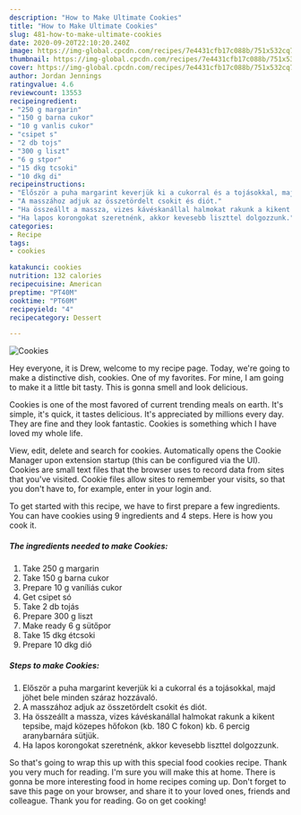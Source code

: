 ```yaml
---
description: "How to Make Ultimate Cookies"
title: "How to Make Ultimate Cookies"
slug: 481-how-to-make-ultimate-cookies
date: 2020-09-20T22:10:20.240Z
image: https://img-global.cpcdn.com/recipes/7e4431cfb17c088b/751x532cq70/cookies-recept-foto.jpg
thumbnail: https://img-global.cpcdn.com/recipes/7e4431cfb17c088b/751x532cq70/cookies-recept-foto.jpg
cover: https://img-global.cpcdn.com/recipes/7e4431cfb17c088b/751x532cq70/cookies-recept-foto.jpg
author: Jordan Jennings
ratingvalue: 4.6
reviewcount: 13553
recipeingredient:
- "250 g margarin"
- "150 g barna cukor"
- "10 g vanlis cukor"
- "csipet s"
- "2 db tojs"
- "300 g liszt"
- "6 g stpor"
- "15 dkg tcsoki"
- "10 dkg di"
recipeinstructions:
- "Először a puha margarint keverjük ki a cukorral és a tojásokkal, majd jöhet bele minden száraz hozzávaló."
- "A masszához adjuk az összetördelt csokit és diót."
- "Ha összeállt a massza, vizes kávéskanállal halmokat rakunk a kikent tepsibe, majd közepes hőfokon (kb. 180 C fokon) kb. 6 percig aranybarnára sütjük."
- "Ha lapos korongokat szeretnénk, akkor kevesebb liszttel dolgozzunk."
categories:
- Recipe
tags:
- cookies

katakunci: cookies 
nutrition: 132 calories
recipecuisine: American
preptime: "PT40M"
cooktime: "PT60M"
recipeyield: "4"
recipecategory: Dessert

---
```



![Cookies](https://img-global.cpcdn.com/recipes/7e4431cfb17c088b/751x532cq70/cookies-recept-foto.jpg)

Hey everyone, it is Drew, welcome to my recipe page. Today, we're going to make a distinctive dish, cookies. One of my favorites. For mine, I am going to make it a little bit tasty. This is gonna smell and look delicious.

Cookies is one of the most favored of current trending meals on earth. It's simple, it's quick, it tastes delicious. It's appreciated by millions every day. They are fine and they look fantastic. Cookies is something which I have loved my whole life.

View, edit, delete and search for cookies. Automatically opens the Cookie Manager upon extension startup (this can be configured via the UI). Cookies are small text files that the browser uses to record data from sites that you&#39;ve visited. Cookie files allow sites to remember your visits, so that you don&#39;t have to, for example, enter in your login and.


To get started with this recipe, we have to first prepare a few ingredients. You can have cookies using 9 ingredients and 4 steps. Here is how you cook it.

<!--inarticleads1-->

##### The ingredients needed to make Cookies:

1. Take 250 g margarin
1. Take 150 g barna cukor
1. Prepare 10 g vaníliás cukor
1. Get csipet só
1. Take 2 db tojás
1. Prepare 300 g liszt
1. Make ready 6 g sütőpor
1. Take 15 dkg étcsoki
1. Prepare 10 dkg dió




<!--inarticleads2-->

##### Steps to make Cookies:

1. Először a puha margarint keverjük ki a cukorral és a tojásokkal, majd jöhet bele minden száraz hozzávaló.
1. A masszához adjuk az összetördelt csokit és diót.
1. Ha összeállt a massza, vizes kávéskanállal halmokat rakunk a kikent tepsibe, majd közepes hőfokon (kb. 180 C fokon) kb. 6 percig aranybarnára sütjük.
1. Ha lapos korongokat szeretnénk, akkor kevesebb liszttel dolgozzunk.




So that's going to wrap this up with this special food cookies recipe. Thank you very much for reading. I'm sure you will make this at home. There is gonna be more interesting food in home recipes coming up. Don't forget to save this page on your browser, and share it to your loved ones, friends and colleague. Thank you for reading. Go on get cooking!
